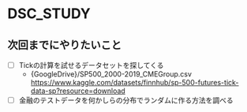 # DSC_STUDY
## 次回までにやりたいこと
- [ ] Tickの計算を試せるデータセットを探してくる
  - {GoogleDrive}/SP500_2000-2019_CMEGroup.csv
    https://www.kaggle.com/datasets/finnhub/sp-500-futures-tick-data-sp?resource=download
- [ ] 金融のテストデータを何かしらの分布でランダムに作る方法を調べる
